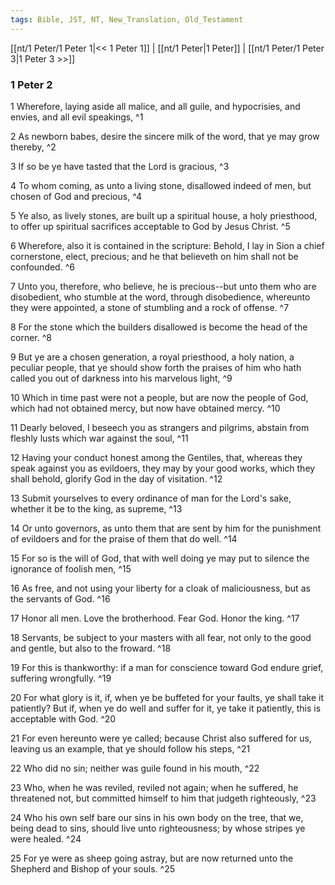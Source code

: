 ```yaml
---
tags: Bible, JST, NT, New_Translation, Old_Testament
---
```


[[nt/1 Peter/1 Peter 1|<< 1 Peter 1]] | [[nt/1 Peter|1 Peter]] | [[nt/1 Peter/1 Peter 3|1 Peter 3 >>]]

### 1 Peter 2

1 Wherefore, laying aside all malice, and all guile, and hypocrisies, and envies, and all evil speakings,  ^1

2 As newborn babes, desire the sincere milk of the word, that ye may grow thereby,  ^2

3 If so be ye have tasted that the Lord is gracious,  ^3

4 To whom coming, as unto a living stone, disallowed indeed of men, but chosen of God and precious,  ^4

5 Ye also, as lively stones, are built up a spiritual house, a holy priesthood, to offer up spiritual sacrifices acceptable to God by Jesus Christ.  ^5

6 Wherefore, also it is contained in the scripture: Behold, I lay in Sion a chief cornerstone, elect, precious; and he that believeth on him shall not be confounded.  ^6

7 Unto you, therefore, who believe, he is precious\--but unto them who are disobedient, who stumble at the word, through disobedience, whereunto they were appointed, a stone of stumbling and a rock of offense.  ^7

8 For the stone which the builders disallowed is become the head of the corner.  ^8

9 But ye are a chosen generation, a royal priesthood, a holy nation, a peculiar people, that ye should show forth the praises of him who hath called you out of darkness into his marvelous light,  ^9

10 Which in time past were not a people, but are now the people of God, which had not obtained mercy, but now have obtained mercy.  ^10

11 Dearly beloved, I beseech you as strangers and pilgrims, abstain from fleshly lusts which war against the soul,  ^11

12 Having your conduct honest among the Gentiles, that, whereas they speak against you as evildoers, they may by your good works, which they shall behold, glorify God in the day of visitation.  ^12

13 Submit yourselves to every ordinance of man for the Lord\'s sake, whether it be to the king, as supreme,  ^13

14 Or unto governors, as unto them that are sent by him for the punishment of evildoers and for the praise of them that do well.  ^14

15 For so is the will of God, that with well doing ye may put to silence the ignorance of foolish men,  ^15

16 As free, and not using your liberty for a cloak of maliciousness, but as the servants of God.  ^16

17 Honor all men. Love the brotherhood. Fear God. Honor the king.  ^17

18 Servants, be subject to your masters with all fear, not only to the good and gentle, but also to the froward.  ^18

19 For this is thankworthy: if a man for conscience toward God endure grief, suffering wrongfully.  ^19

20 For what glory is it, if, when ye be buffeted for your faults, ye shall take it patiently? But if, when ye do well and suffer for it, ye take it patiently, this is acceptable with God.  ^20

21 For even hereunto were ye called; because Christ also suffered for us, leaving us an example, that ye should follow his steps,  ^21

22 Who did no sin; neither was guile found in his mouth,  ^22

23 Who, when he was reviled, reviled not again; when he suffered, he threatened not, but committed himself to him that judgeth righteously,  ^23

24 Who his own self bare our sins in his own body on the tree, that we, being dead to sins, should live unto righteousness; by whose stripes ye were healed.  ^24

25 For ye were as sheep going astray, but are now returned unto the Shepherd and Bishop of your souls.  ^25

 
